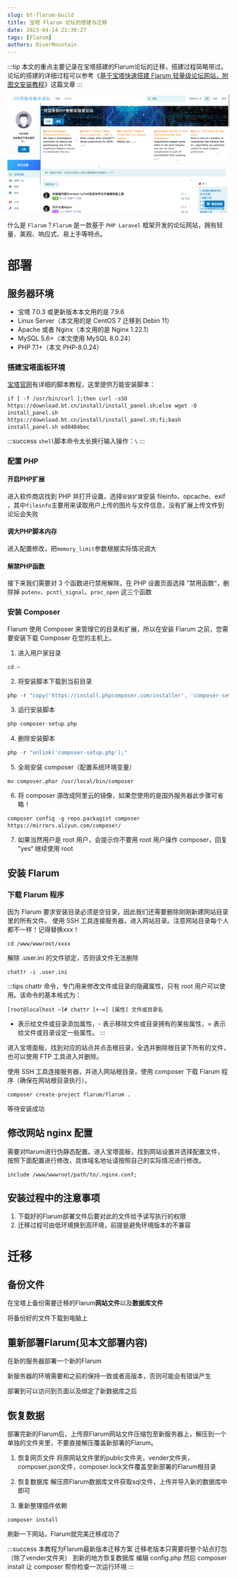 ```yaml
---
slug: bt-flarum-build
title: 宝塔 Flarum 论坛的搭建与迁移
date: 2023-04-14 21:30:27
tags: [Flarum]
authors: RiverMountain
---
```

:::tip
本文的重点主要记录在宝塔搭建的Flarum论坛的迁移，搭建过程简略带过。论坛的搭建的详细过程可以参考《[基于宝塔快速搭建 Flarum 轻量级论坛网站，附图文安装教程](https://zhuanlan.zhihu.com/p/499677300)》这篇文章
:::

<!-- truncate -->

![image.png](https://raw.githubusercontent.com/wrm244/image/main/2023/202304142254997.png)

什么是 `Flarum`？`Flarum` 是一款基于 `PHP Laravel` 框架开发的论坛网站，拥有轻量、美观、响应式、易上手等特点。
# 部署
## 服务器环境
- 宝塔 7.0.3 或更新版本本文用的是 7.9.6
- Linux Server（本文用的是 CentOS 7 迁移到 Debin 11）
- Apache 或者 Nginx（本文用的是 Nginx 1.22.1）
- MySQL 5.6+（本文使用 MySQL 8.0.24）
- PHP 7.1+（本文 PHP-8.0.24）
### 搭建宝塔面板环境
[宝塔官网](https://www.bt.cn/new/download.html)有详细的脚本教程，这里提供万能安装脚本：

```shell
if [ -f /usr/bin/curl ];then curl -sSO https://download.bt.cn/install/install_panel.sh;else wget -O install_panel.sh https://download.bt.cn/install/install_panel.sh;fi;bash install_panel.sh ed8484bec
```
:::success
`shell`脚本命令太长换行输入操作：`\`
:::
### 配置 PHP
#### 开启PHP扩展
进入软件商店找到 PHP 并打开设置，选择`安装扩展`安装 fileinfo、opcache、exif ，其中`fileinfo`主要用来读取用户上传的图片与文件信息，没有扩展上传文件到论坛会失败

#### 调大PHP脚本内存
进入配置修改，把`memory_limit`参数根据实际情况调大

#### 解禁PHP函数
接下来我们需要对 3 个函数进行禁用解除，在 PHP 设置页面选择 ”禁用函数“，删除掉 `putenv`、`pcntl_signal`、`proc_open` 这三个函数
### 安装 Composer
Flarum 使用 Composer 来管理它的目录和扩展，所以在安装 Flarum 之前，您需要安装下载 Composer 在您的主机上。
1. 进入用户家目录
```shell
cd ~
```
2. 将安装脚本下载到当前目录
```php
php -r "copy('https://install.phpcomposer.com/installer', 'composer-setup.php');"
```
3. 运行安装脚本
```php
php composer-setup.php
```
4. 删除安装脚本
```php
php -r "unlink('composer-setup.php');"
```
5. 全局安装 composer（配置系统环境变量）
```shell
mv composer.phar /usr/local/bin/composer
```
6. 将 composer 源改成阿里云的镜像，如果您使用的是国外服务器此步骤可省略！
```shell
composer config -g repo.packagist composer https://mirrors.aliyun.com/composer/
```
7. 如果当然用户是 root 用户，会提示你不要用 root 用户操作 composer，回复 ”yes“ 继续使用 root
## 安装 Flarum
### 下载 Flarum 程序
因为 Flarum 要求安装目录必须是空目录，因此我们还需要删除刚刚新建网站目录里的所有文件。
使用 SSH 工具连接服务器，进入网站目录。注意网站目录每个人都不一样！记得替换xxx！
```shell
cd /www/wwwroot/xxxx
```
解除 .user.ini 的文件锁定，否则该文件无法删除
```shell
chattr -i .user.ini
```

:::tips
chattr 命令，专门用来修改文件或目录的隐藏属性，只有 root 用户可以使用。该命令的基本格式为：
```
[root@localhost ~]# chattr [+-=] [属性] 文件或目录名
```
+ 表示给文件或目录添加属性，- 表示移除文件或目录拥有的某些属性，= 表示给文件或目录设定一些属性。
:::

进入宝塔面板，找到对应的站点并点击根目录，全选并删除根目录下所有的文件，也可以使用 FTP 工具进入并删除。

使用 SSH 工具连接服务器，并进入网站根目录，使用 composer 下载 Flarum 程序（确保在网站根目录执行）。
```shell
composer create-project flarum/flarum .
```
等待安装成功
## 修改网站 nginx 配置
需要对flarum进行伪静态配置。进入宝塔面板，找到网站设置并选择配置文件，按照下面配置进行修改，具体域名地址请按照自己的实际情况进行修改。
```nginx
include /www/wwwroot/path/to/.nginx.conf;
```
## 安装过程中的注意事项
1. 下载好的Flarum部署文件后要对此的文件给予读写执行的权限
2. 迁移过程可由低环境换到高环境，前提是避免环境版本的不兼容
# 迁移
## 备份文件
在宝塔上备份需要迁移的Flarum**网站文件**以及**数据库文件**

将备份好的文件下载到电脑上

## 重新部署Flarum(见本文部署内容)
在新的服务器部署一个新的Flarum

新服务器的环境需要和之前的保持一致或者高版本，否则可能会有错误产生

部署到可以访问到页面以及绑定了新数据库之后

## 恢复数据
部署完新的Flarum后，上传原Flarum网站文件压缩包至新服务器上，解压到一个单独的文件夹里，不要直接解压覆盖新部署的Flarum。
1. 恢复网页文件
将原网站文件里的public文件夹，vender文件夹，composer.json文件，composer.lock文件覆盖至新部署的Flarum根目录

2. 恢复数据库
解压原Flarum数据库文件获取sql文件，上传并导入新的数据库中即可

3. 重新整理插件依赖
```shell
composer install
```
刷新一下网站，Flarum就完美迁移成功了

:::success
本教程为Flarum最新版本迁移方案
迁移老版本只需要将整个站点打包（除了vender文件夹）
到新的地方恢复数据库 编辑 config.php 然后 composer install
让 composer 帮你检查一次运行环境
:::


